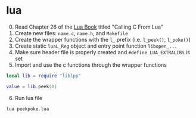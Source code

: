 # lua

0. Read Chapter 26 of the [Lua Book](https://www.lua.org/pil/contents.html) titled "Calling C From Lua" 
1. Create new files: `name.c`, `name.h`, and `Makefile`
2. Create the wrapper functions with the `l_` prefix (i.e. `l_peek()`, `l_poke()`)
3. Create static `luaL_Reg` object and entry point function `libopen_...`
4. Make sure header file is properly created and `#define LUA_EXTRALIBS` is set
5. Import and use the c functions through the wrapper functions
```lua
local lib = require "liblpp"

value = lib.peek(0)
```
6. Run lua file
```bash
lua peekpoke.lua
```